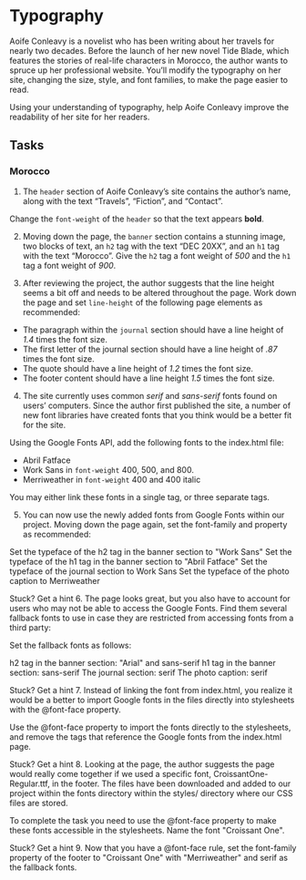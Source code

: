 # Typography
Aoife Conleavy is a novelist who has been writing about her travels for nearly two decades. Before the launch of her new novel Tide Blade, which features the stories of real-life characters in Morocco, the author wants to spruce up her professional website. You’ll modify the typography on her site, changing the size, style, and font families, to make the page easier to read.

Using your understanding of typography, help Aoife Conleavy improve the readability of her site for her readers.

## Tasks
### Morocco
1. The `header` section of Aoife Conleavy’s site contains the author’s name, along with the text “Travels”, “Fiction”, and “Contact”.

Change the `font-weight` of the `header` so that the text appears **bold**.

2. Moving down the page, the `banner` section contains a stunning image, two blocks of text, an `h2` tag with the text “DEC 20XX”, and an `h1` tag with the text “Morocco”.
Give the `h2` tag a font weight of _500_ and the `h1` tag a font weight of _900_.

3. After reviewing the project, the author suggests that the line height seems a bit off and needs to be altered throughout the page.
Work down the page and set `line-height` of the following page elements as recommended:
* The paragraph within the `journal` section should have a line height of _1.4_ times the font size.
* The first letter of the journal section should have a line height of _.87_ times the font size.
* The quote should have a line height of _1.2_ times the font size.
* The footer content should have a line height _1.5_ times the font size.

4. The site currently uses common _serif_ and _sans-serif_ fonts found on users’ computers. Since the author first published the site, a number of new font libraries have created fonts that you think would be a better fit for the site.

Using the Google Fonts API, add the following fonts to the index.html file:
* Abril Fatface
* Work Sans in `font-weight` 400, 500, and 800.
* Merriweather in `font-weight` 400 and 400 italic

You may either link these fonts in a single <link> tag, or three separate <link> tags.

5. You can now use the newly added fonts from Google Fonts within our project. Moving down the page again, set the font-family and property as recommended:

Set the typeface of the h2 tag in the banner section to "Work Sans"
Set the typeface of the h1 tag in the banner section to "Abril Fatface"
Set the typeface of the journal section to Work Sans
Set the typeface of the photo caption to Merriweather

Stuck? Get a hint
6.
The page looks great, but you also have to account for users who may not be able to access the Google Fonts. Find them several fallback fonts to use in case they are restricted from accessing fonts from a third party:

Set the fallback fonts as follows:

h2 tag in the banner section: "Arial" and sans-serif
h1 tag in the banner section: sans-serif
The journal section: serif
The photo caption: serif

Stuck? Get a hint
7.
Instead of linking the font from index.html, you realize it would be a better to import Google fonts in the files directly into stylesheets with the @font-face property.

Use the @font-face property to import the fonts directly to the stylesheets, and remove the <link> tags that reference the Google fonts from the index.html page.


Stuck? Get a hint
8.
Looking at the page, the author suggests the page would really come together if we used a specific font, CroissantOne-Regular.ttf, in the footer. The files have been downloaded and added to our project within the fonts directory within the styles/ directory where our CSS files are stored.

To complete the task you need to use the @font-face property to make these fonts accessible in the stylesheets. Name the font "Croissant One".


Stuck? Get a hint
9.
Now that you have a @font-face rule, set the font-family property of the footer to "Croissant One" with "Merriweather" and serif as the fallback fonts.
